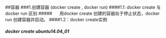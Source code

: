 ##容器
###1.创建容器 (docker create , docker run)
####1.1: docker create 与 docker run 区别
#####&nbsp;&nbsp;&nbsp;&nbsp;&nbsp;&nbsp;用docker create 创建的容器处于停止状态，docker run 创建容器并启动。
####1.2：docker create实例
##### docker create ubuntu14.04_01